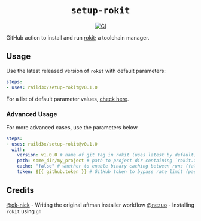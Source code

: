 <div align="center">
  <h1><code>setup-rokit</code></h1>
  <p>
    <a href="https://github.com/raild3x/setup-rokit/actions?query=workflow%3Atest"><img src="https://github.com/raild3x/setup-rokit/workflows/test/badge.svg" alt="CI" /></a>
  </p>
</div>

GitHub action to install and run [rokit](https://github.com/rojo-rbx/rokit); a toolchain manager.

## Usage
Use the latest released version of `rokit` with default parameters:
```yaml
steps:
- uses: raild3x/setup-rokit@v0.1.0
```
For a list of default parameter values, [check here](https://github.com/raild3x/setup-rokit/blob/main/action.yml#L5-L20).

### Advanced Usage
For more advanced cases, use the parameters below.
```yaml
steps:
- uses: raild3x/setup-rokit@v0.1.0
  with:
    version: v1.0.0 # name of git tag in rokit (uses latest by default)
    path: some_dir/my_project # path to project dir containing `rokit.toml` (uses current dir by default)
    cache: "false" # whether to enable binary caching between runs (false by default)
    token: ${{ github.token }} # GitHub token to bypass rate limit (passed by default)
```

## Credits
[@ok-nick](https://github.com/ok-nick) - Writing the original aftman installer workflow
[@nezuo](https://github.com/nezuo) - Installing `rokit` using `gh`